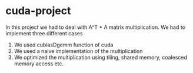 # cuda-project

In this project we had to deal with A^T * A matrix multiplication. We had to implement three different cases

1. We used cublasDgemm function of cuda 
2. We used a naive implementation of the multiplication
3. We optimized the multiplication using tiling, shared memory, coalesced memory access etc.
